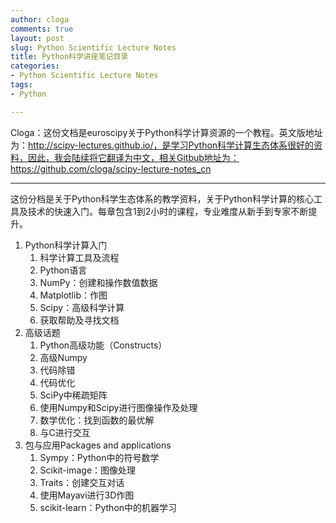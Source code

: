 ```yaml
---
author: cloga
comments: true
layout: post
slug: Python Scientific Lecture Notes
title: Python科学讲座笔记目录
categories:
- Python Scientific Lecture Notes
tags:
- Python

---
```

Cloga：这份文档是euroscipy关于Python科学计算资源的一个教程。英文版地址为：http://scipy-lectures.github.io/，是学习Python科学计算生态体系很好的资料，因此，我会陆续将它翻译为中文，相关Gitbub地址为：https://github.com/cloga/scipy-lecture-notes_cn

***

这份分档是关于Python科学生态体系的教学资料，关于Python科学计算的核心工具及技术的快速入门。每章包含1到2小时的课程，专业难度从新手到专家不断提升。

1. Python科学计算入门
	1. 科学计算工具及流程
	2. Python语言
	3. NumPy：创建和操作数值数据
	4. Matplotlib：作图
	5. Scipy：高级科学计算
	6. 获取帮助及寻找文档
2. 高级话题
	1. Python高级功能（Constructs）
	2. 高级Numpy
	3. 代码除错
	4. 代码优化
	5. SciPy中稀疏矩阵
	6. 使用Numpy和Scipy进行图像操作及处理
	7. 数学优化：找到函数的最优解
	8. 与C进行交互
3. 包与应用Packages and applications
	1. Sympy：Python中的符号数学
	2. Scikit-image：图像处理
	3. Traits：创建交互对话
	4. 使用Mayavi进行3D作图
	5. scikit-learn：Python中的机器学习
